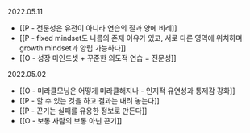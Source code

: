 2022.05.11
- [[P - 전문성은 유전이 아니라 연습의 질과 양에 비례]]
- [[P - fixed mindset도 나름의 존재 이유가 있고, 서로 다른 영역에 위치하며 growth mindset과 양립 가능하다]]
- [[O - 성장 마인드셋 + 꾸준한 의도적 연습 = 전문성]]

2022.05.02
- [[O - 미라클모닝은 어떻게 미라클해지나 - 인지적 유연성과 통제감 강화]]
- [[P - 할 수 있는 것을 하고 결과는 내려 놓는다]]
- [[P - 끈기는 실패를 유용한 정보로 만든다]]
- [[O - 보통 사람의 보통 아닌 끈기]]



